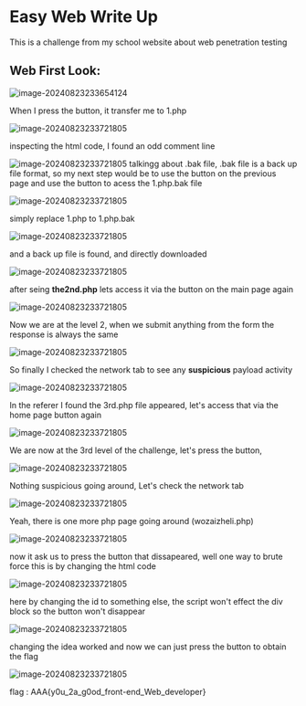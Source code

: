 # **Easy Web** Write Up

This is a challenge from my school website about web penetration testing

## Web First Look:

![image-20240823233654124](images/1.png)

When I press the button, it transfer me to 1.php

![image-20240823233721805](images/2.png)

inspecting the html code, I found an odd comment line

![image-20240823233721805](images/3.png)
talkingg about .bak file, .bak file is a back up file format, so my next step would be to use the button on the previous page and use the button to acess the 1.php.bak file

![image-20240823233721805](images/4.png)

simply replace 1.php to 1.php.bak 

![image-20240823233721805](images/6.png)

and a back up file is found, and directly downloaded

![image-20240823233721805](images/7.png)

after seing **the2nd.php** lets access it via the button on the main page again

![image-20240823233721805](images/8.png)

Now we are at the level 2, when we submit anything from the form the response is always the same

![image-20240823233721805](images/9.png)

So finally I checked the network tab to see any **suspicious** payload activity

![image-20240823233721805](images/10.png)

In the referer I found the 3rd.php file appeared, let's access that via the home page button again

![image-20240823233721805](images/11.png)

We are now at the 3rd level of the challenge, let's press the button, 

![image-20240823233721805](images/12.png)

Nothing suspicious going around, Let's check the network tab

![image-20240823233721805](images/14.png)

Yeah, there is one more php page going around (wozaizheli.php)

![image-20240823233721805](images/15.png)

now it ask us to press the button that dissapeared, well one way to brute force this is by changing the html code

![image-20240823233721805](images/16.png)

here by changing the id to something else, the script won't effect the div block so the button won't disappear

![image-20240823233721805](images/17.png)

changing the idea worked and now we can just press the button to obtain the flag

![image-20240823233721805](images/18.png)

flag : AAA{y0u_2a_g0od_front-end_Web_developer}
